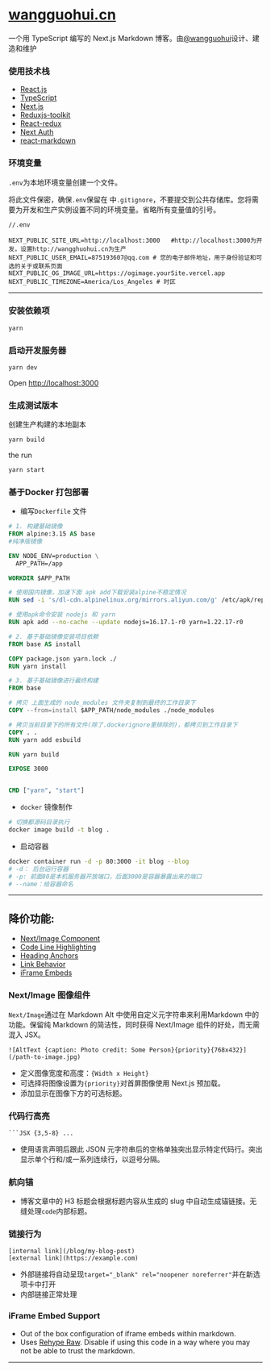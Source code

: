 # [wangguohui.cn](https://wangguohui.cn)

一个用 TypeScript 编写的 Next.js Markdown 博客。由[@wangguohui](https://github.com/wgh1997/)设计、建造和维护
### 使用技术栈
- [React.js](https://react.docschina.org/)
- [TypeScript](https://www.tslang.cn/)
- [Next.js](https://github.com/vercel/next.js/)
- [Reduxjs-toolkit](https://redux-toolkit.js.org)
- [React-redux](https://react-redux.js.org/)
- [Next Auth](https://next-auth.js.org/)  
- [react-markdown](https://github.com/remarkjs/react-markdown)  


### 环境变量

`.env`为本地环境变量创建一个文件。

将此文件保密，确保`.env`保留在 中`.gitignore`，不要提交到公共存储库。您将需要为开发和生产实例设置不同的环境变量。省略所有变量值的引号。

```
//.env

NEXT_PUBLIC_SITE_URL=http://localhost:3000   #http://localhost:3000为开发，设置http://wangghuohui.cn为生产
NEXT_PUBLIC_USER_EMAIL=875193607@qq.com # 您的电子邮件地址，用于身份验证和可选的关于或联系页面
NEXT_PUBLIC_OG_IMAGE_URL=https://ogimage.yourSite.vercel.app
NEXT_PUBLIC_TIMEZONE=America/Los_Angeles # 时区
```

---

### 安装依赖项
```bash
yarn
```

### 启动开发服务器

```bash
yarn dev
```

Open [http://localhost:3000](http://localhost:3000)

### 生成测试版本
创建生产构建的本地副本
```bash
yarn build
```
the run

```bash
yarn start
```


### 基于Docker 打包部署
-  编写`Dockerfile` 文件
```Dockerfile
# 1. 构建基础镜像
FROM alpine:3.15 AS base
#纯净版镜像

ENV NODE_ENV=production \
  APP_PATH=/app

WORKDIR $APP_PATH

# 使用国内镜像，加速下面 apk add下载安装alpine不稳定情况
RUN sed -i 's/dl-cdn.alpinelinux.org/mirrors.aliyun.com/g' /etc/apk/repositories

# 使用apk命令安装 nodejs 和 yarn
RUN apk add --no-cache --update nodejs=16.17.1-r0 yarn=1.22.17-r0 

# 2. 基于基础镜像安装项目依赖
FROM base AS install

COPY package.json yarn.lock ./
RUN yarn install 

# 3. 基于基础镜像进行最终构建
FROM base

# 拷贝 上面生成的 node_modules 文件夹复制到最终的工作目录下
COPY --from=install $APP_PATH/node_modules ./node_modules

# 拷贝当前目录下的所有文件(除了.dockerignore里排除的)，都拷贝到工作目录下
COPY . .
RUN yarn add esbuild

RUN yarn build

EXPOSE 3000


CMD ["yarn", "start"]
```
- `docker` 镜像制作
```bash
# 切换都源码目录执行
docker image build -t blog .
```
- 启动容器
```bash
docker container run -d -p 80:3000 -it blog --blog
# -d： 后台运行容器
# -p: 前面80是本机服务器开放端口，后面3000是容器暴露出来的端口
# --name：给容器命名
```
---

## 降价功能:

- [Next/Image Component](#nextimage-component)
- [Code Line Highlighting](#code-line-highlighting)
- [Heading Anchors](#heading-anchors)
- [Link Behavior](#link-behavior)
- [iFrame Embeds](#iframe-embeds)

### Next/Image 图像组件
`Next/Image`通过在 Markdown Alt 中使用自定义元字符串来利用Markdown 中的功能。保留纯 Markdown 的简洁性，同时获得 Next/Image 组件的好处，而无需混入 JSX。

```
![AltText {caption: Photo credit: Some Person}{priority}{768x432}](/path-to-image.jpg)
```

- 定义图像宽度和高度：`{Width x Height}`
- 可选择将图像设置为`{priority}`对首屏图像使用 Next.js 预加载。
- 添加显示在图像下方的可选标题。

### 代码行高亮
` ```JSX {3,5-8} ... `
- 使用语言声明后跟此 JSON 元字符串后的空格单独突出显示特定代码行。突出显示单个行和/或一系列连续行，以逗号分隔。

### 航向锚
- 博客文章中的 H3 标题会根据标题内容从生成的 slug 中自动生成锚链接。无缝处理`code`内部标题。
### 链接行为
```
[internal link](/blog/my-blog-post)
[external link](https://example.com)
```
- 外部链接将自动呈现`target="_blank" rel="noopener noreferrer"`并在新选项卡中打开
- 内部链接正常处理

### iFrame Embed Support
- Out of the box configuration of iframe embeds within markdown.
- Uses [Rehype Raw](https://github.com/rehypejs/rehype-raw). Disable if using this code in a way where you may not be able to trust the markdown.

---


